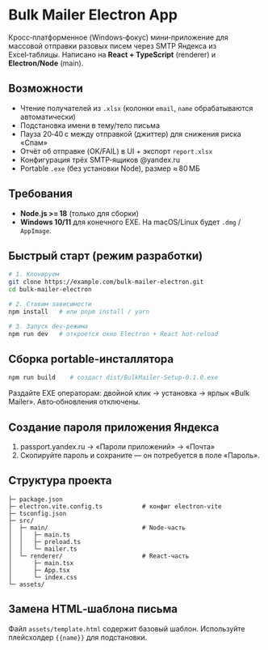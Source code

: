 # Bulk Mailer Electron App

Кросс‑платформенное (Windows‑фокус) мини‑приложение для массовой отправки разовых писем через SMTP Яндекса из Excel‑таблицы. Написано на **React + TypeScript** (renderer) и **Electron/Node** (main).

## Возможности

* Чтение получателей из `.xlsx` (колонки `email`, `name` обрабатываются автоматически)
* Подстановка имени в тему/тело письма
* Пауза 20‑40 с между отправкой (джиттер) для снижения риска «Спам»
* Отчёт об отправке (OK/FAIL) в UI + экспорт `report.xlsx`
* Конфигурация трёх SMTP‑ящиков @yandex.ru
* Portable `.exe` (без установки Node), размер ≈ 80 МБ

## Требования

* **Node.js >= 18** (только для сборки)
* **Windows 10/11** для конечного EXE. На macOS/Linux будет `.dmg` / `AppImage`.

## Быстрый старт (режим разработки)

```bash
# 1. Клонируем
git clone https://example.com/bulk-mailer-electron.git
cd bulk-mailer-electron

# 2. Ставим зависимости
npm install   # или pnpm install / yarn

# 3. Запуск dev‑режима
npm run dev   # откроется окно Electron + React hot‑reload
```

## Сборка portable‑инсталлятора

```bash
npm run build    # создаст dist/BulkMailer‑Setup‑0.1.0.exe
```

Раздайте EXE операторам: двойной клик → установка → ярлык «Bulk Mailer». Авто‑обновления отключены.

## Создание пароля приложения Яндекса

1. passport.yandex.ru → «Пароли приложений» → «Почта»
2. Скопируйте пароль и сохраните — он потребуется в поле «Пароль».

## Структура проекта

```
├─ package.json
├─ electron.vite.config.ts           # конфиг electron‑vite
├─ tsconfig.json
├─ src/
│  ├─ main/                          # Node‑часть
│  │   ├─ main.ts
│  │   ├─ preload.ts
│  │   └─ mailer.ts
│  └─ renderer/                      # React‑часть
│      ├─ main.tsx
│      ├─ App.tsx
│      └─ index.css
└─ assets/
```

## Замена HTML‑шаблона письма

Файл `assets/template.html` содержит базовый шаблон. Используйте плейсхолдер `{{name}}` для подстановки.